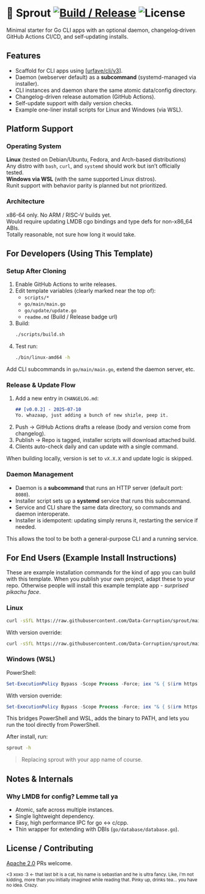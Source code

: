 # 🌱 Sprout [![Build / Release](https://github.com/Data-Corruption/sprout/actions/workflows/build.yml/badge.svg)](https://github.com/Data-Corruption/sprout/actions/workflows/build.yml) ![License](https://img.shields.io/github/license/Data-Corruption/sprout)

Minimal starter for Go CLI apps with an optional daemon, changelog‑driven GitHub Actions CI/CD, and self‑updating installs.

## Features

- Scaffold for CLI apps using \[[urfave/cli/v3](https://github.com/urfave/cli)].
- Daemon (webserver default) as a **subcommand** (systemd-managed via installer).
- CLI instances and daemon share the same atomic data/config directory.
- Changelog-driven release automation (GitHub Actions).
- Self-update support with daily version checks.
- Example one-liner install scripts for Linux and Windows (via WSL).

## Platform Support

### Operating System

**Linux** (tested on Debian/Ubuntu, Fedora, and Arch-based distributions)  
Any distro with `bash`, `curl`, and `systemd` should work but isn’t officially tested.  
**Windows via WSL** (with the same supported Linux distros).  
Runit support with behavior parity is planned but not prioritized.  

### Architecture

x86-64 only. No ARM / RISC-V builds yet.  
Would require updating LMDB cgo bindings and type defs for non-x86_64 ABIs.  
Totally reasonable, not sure how long it would take.

## For Developers (Using This Template)

### Setup After Cloning

1. Enable GitHub Actions to write releases.
2. Edit template variables (clearly marked near the top of):
   * `scripts/*`
   * `go/main/main.go`
   * `go/update/update.go`
   * `readme.md` (Build / Release badge url)
3. Build:
   ```sh
   ./scripts/build.sh
   ```
4. Test run:
   ```sh
   ./bin/linux-amd64 -h
   ```

Add CLI subcommands in `go/main/main.go`, extend the daemon server, etc.

### Release & Update Flow

1. Add a new entry in `CHANGELOG.md`:
   ```markdown
   ## [v0.0.2] - 2025-07-10
   Yo. whazaap, just adding a bunch of new shizle, peep it.
   ```
2. Push → GitHub Actions drafts a release (body and version come from changelog).
3. Publish → Repo is tagged, installer scripts will download attached build.
4. Clients auto-check daily and can update with a single command.

When building locally, version is set to `vX.X.X` and update logic is skipped.

### Daemon Management

- Daemon is a **subcommand** that runs an HTTP server (default port: `8080`).
- Installer script sets up a **systemd** service that runs this subcommand.
- Service and CLI share the same data directory, so commands and daemon interoperate.
- Installer is idempotent: updating simply reruns it, restarting the service if needed.

This allows the tool to be both a general-purpose CLI and a running service.

## For End Users (Example Install Instructions)

These are example installation commands for the kind of app you can build with this template. When you publish your own project, adapt these to your repo. Otherwise people will install this example template app - *surprised pikachu face*.

### Linux

```sh
curl -sSfL https://raw.githubusercontent.com/Data-Corruption/sprout/main/scripts/install.sh | sh
```

With version override:
```sh
curl -sSfL https://raw.githubusercontent.com/Data-Corruption/sprout/main/scripts/install.sh | sh -s -- v0.1.2
```

### Windows (WSL)

PowerShell:

```powershell
Set-ExecutionPolicy Bypass -Scope Process -Force; iex "& { $(irm https://raw.githubusercontent.com/Data-Corruption/sprout/main/scripts/install.ps1) }"
```

With version override:
```powershell
Set-ExecutionPolicy Bypass -Scope Process -Force; iex "& { $(irm https://raw.githubusercontent.com/Data-Corruption/sprout/main/install.ps1) } -Version v0.1.2"
```

This bridges PowerShell and WSL, adds the binary to PATH, and lets you run the tool directly from PowerShell.

After install, run:

```sh
sprout -h
```

> Replacing sprout with your app name of course.

## Notes & Internals

### Why LMDB for config? Lemme tall ya

- Atomic, safe across multiple instances.
- Single lightweight dependency.
- Easy, high performance IPC for go <-> c/cpp.
- Thin wrapper for extending with DBIs (`go/database/database.go`).

## License / Contributing

[Apache 2.0](./LICENSE.md) PRs welcome.

<sub>
<3 xoxo :3 <- that last bit is a cat, his name is sebastian and he is ultra fancy. Like, i'm not kidding, more than you initially imagined while reading that. Pinky up, drinks tea... you have no idea. Crazy.
</sub>
